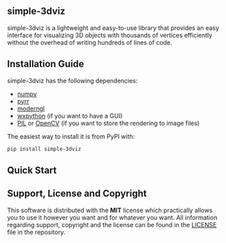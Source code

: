 ## simple-3dviz

simple-3dviz is a lightweight and easy-to-use library that provides an easy
interface for visualizing 3D objects with thousands of vertices efficiently
without the overhead of writing hundreds of lines of code.

## Installation Guide

simple-3dviz has the following dependencies:

* [numpy](http://www.numpy.org/)
* [pyrr](https://github.com/adamlwgriffiths/Pyrr)
* [moderngl](https://github.com/moderngl/moderngl)
* [wxpython](https://wxpython.org/) (if you want to have a GUI)
* [PIL](https://pillow.readthedocs.io/en/stable/index.html) or [OpenCV](https://opencv.org/) (if you want to store the rendering to image files)

The easiest way to install it is from PyPI with:

```bash
pip install simple-3dviz
```

## Quick Start

## Support, License and Copyright

This software is distributed with the **MIT** license which practically allows you to use it however you want and for whatever you want. All information regarding support, copyright and the license can be found in the [LICENSE][lic] file in the repository.

[lic]: https://github.com/angeloskath/simple-3dviz/LICENSE
